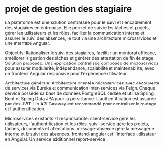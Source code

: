 # projet de gestion des stagiaire
La plateforme est une solution centralisée pour le suivi et l'encadrement des stagiaires en entreprise. Elle permet de suivre les tâches et projets, gérer les utilisateurs et les rôles, faciliter la communication interne et assurer le suivi des absences, le tout via une architecture microservices et une interface Angular.

Objectifs: 
Rationaliser le suivi des stagiaires, faciliter un mentorat efficace, améliorer la gestion des tâches et générer des attestation de fin de stage.
Solution proposée:
Une application centralisée composée de microservices pour assurer modularité, indépendance, scalabilité et maintenabilité, avec un frontend Angular responsive pour l'expérience utilisateur.

Architecture générale:
Architecture orientée microservices avec découverte de services via Eureka et communication inter-services via Feign. Chaque service possède sa base de données PostgreSQL dédiée et utilise Spring Boot et Spring Data JPA pour la persistance. L'authentification est assurée par des JWT. Un API Gateway est recommandé pour centraliser le routage et l'authentification.

Microservices existants et responsabilité:
client-service gère les utilisateurs, l'authentification et les rôles. suivi-service gère les projets, tâches, documents et affectations. message-absence gère la messagerie interne et le suivi des absences. frontend-angular est l'interface utilisateur en Angular. Un service additionnel report-service .
